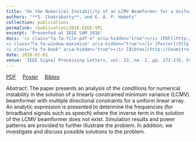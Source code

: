 ```yaml
---
title: "On the Numerical Instability of an LCMV Beamformer for a Uniform Linear Array"
authors: "**S. Chakrabarty**, and E. A. P. Habets"
collection: publications
permalink: /publication/2016-IEEE-SPL
excerpt: 'Presented at IEEE SAM 2016'
docs: '<i class="fa fa-file-pdf-o" aria-hidden="true"></i> [PDF](http://Soumitro-Chakrabarty.github.io/files/16_SPL_paper.pdf)&emsp;
<i class="fa fa-window-maximize" aria-hidden="true"></i> [Poster](http://Soumitro-Chakrabarty.github.io/files/16_SPL_poster.pdf)&emsp;
<i class="fa fa-book" aria-hidden="true"></i> [Bibtex](http://Soumitro-Chakrabarty.github.io/files/16_SPL_bib.tex)'
date: 2016-02-01
venue: 'IEEE Signal Processing Letters, vol. 23, no. 2, pp. 272-276, Feb. '
---
```


<i class="fa fa-file-pdf-o" aria-hidden="true"></i> [PDF](http://Soumitro-Chakrabarty.github.io/files/16_SPL_paper.pdf)&emsp;
<i class="fa fa-window-maximize" aria-hidden="true"></i> [Poster](http://Soumitro-Chakrabarty.github.io/files/16_SPL_poster.pdf)&emsp;
<i class="fa fa-book" aria-hidden="true"></i> [Bibtex](http://Soumitro-Chakrabarty.github.io/files/16_SPL_bib.tex)

Abstract: The paper presents an analysis of the conditions for numerical instability in
the solution of a linearly constrained minimum variance (LCMV)
beamformer with multiple directional constraints for a uniform
linear array. An analytic expression is presented to determine
the frequencies (for broadband signals such as speech) where the
inverse term in the solution of the LCMV beamformer does not
exist. Simulation results and power patterns are provided to further
illustrate the problem. In addition, we investigate and discuss
possible solutions to the problem.
